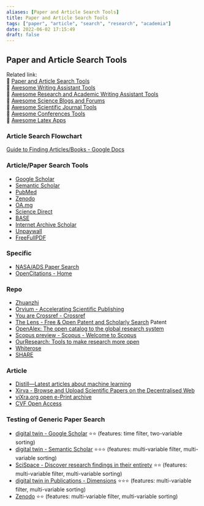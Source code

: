 ```yaml
---
aliases: [Paper and Article Search Tools]
title: Paper and Article Search Tools
tags: ["paper", "article", "search", "research", "academia"]
date: 2022-06-02 17:15:49
draft: false
---
```


## Paper and Article Search Tools

Related link:  
🔗 [Paper and Article Search Tools](paper-search.md)  
🔗 [Awesome Writing Assistant Tools](/app/writing-assitant-app)  
🔗 [Awesome Research and Academic Writing Assistant Tools](paper-tool.md)  
🔗 [Awesome Science Blogs and Forums](/research/science-blog)  
🔗 [Awesome Scientific Journal Tools](../academia/journal-tool.md)  
🔗 [Awesome Conferences Tools](conference-tool.md)  
🔗 [Awesome Latex Apps](latex-tool.md)  

### Article Search Flowchart

[Guide to Finding Articles/Books - Google Docs](https://docs.google.com/document/d/1ZwWs8JOrlkrrqiHwkQSwc4_NM85Zbzc9t9ifQ1rHZgM/edit)

### Article/Paper Search Tools

- [Google Scholar](https://scholar.google.com/)
- [Semantic Scholar](https://www.semanticscholar.org/)
- [PubMed](https://pubmed.ncbi.nlm.nih.gov/)
- [Zenodo](https://zenodo.org/)
- [OA.mg](https://oa.mg/)
- [Science Direct](https://www.sciencedirect.com/search?qs=)
- [BASE](https://www.base-search.net/)
- [Internet Archive Scholar](https://scholar.archive.org/)
- [Unpaywall](http://unpaywall.org/articles)
- [FreeFullPDF](http://www.freefullpdf.com/#gsc.tab=0)

### Specific

- [NASA/ADS Paper Search](https://ui.adsabs.harvard.edu/)
- [OpenCitations - Home](https://opencitations.net/)

### Repo

- [Zhuanzhi](https://www.zhuanzhi.ai/)
- [Orvium - Accelerating Scientific Publishing](https://orvium.io/researcher/)
- [You are Crossref - Crossref](https://www.crossref.org/)
- [The Lens - Free & Open Patent and Scholarly Search](https://www.lens.org/) Patent
- [OpenAlex: The open catalog to the global research system](https://openalex.org/)
- [Scopus preview - Scopus - Welcome to Scopus](https://www.scopus.com/home.uri)
- [OurResearch: Tools to make research more open](https://ourresearch.org/)
- [Whiterose](https://eprints.whiterose.ac.uk/)
- [SHARE](https://share.osf.io/)

### Article

- [Distill—Latest articles about machine learning](https://distill.pub/)
- [Xirva - Browse and Upload Scientific Papers on the Decentralised Web](https://www.xirva.org/)
- [viXra.org open e-Print archive](https://vixra.org/)
- [CVF Open Access](https://openaccess.thecvf.com/menu)

### Testing of Generic Paper Search

- [digital twin - Google Scholar](https://scholar.google.com/scholar?hl=en&as_sdt=0%2C5&q=digital+twin&btnG=) ⭐⭐ (features: time filter, two-variable sorting)
- [digital twin - Semantic Scholar](https://www.semanticscholar.org/search?q=digital%20twin&sort=relevance) ⭐⭐⭐ (features: multi-variable filter, multi-variable sorting)
- [SciSpace - Discover research findings in their entirety](https://typeset.io/search?q=digital%20twin) ⭐⭐ (features: multi-variable filter, multi-variable sorting)
- [digital twin in Publications - Dimensions](https://app.dimensions.ai/discover/publication?search_mode=content&search_text=digital%20twin&search_type=kws&search_field=full_search) ⭐⭐⭐ (features: multi-variable filter, multi-variable sorting)
- [Zenodo](https://zenodo.org/search?page=1&size=20&q=digital%20twin) ⭐⭐ (features: multi-variable filter, multi-variable sorting)
